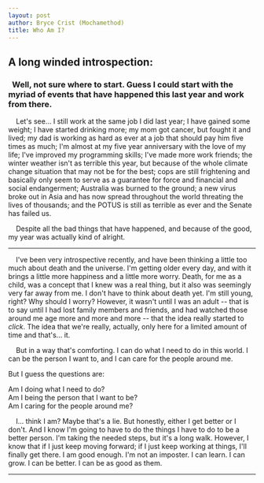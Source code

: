 ```yaml
---
layout: post
author: Bryce Crist (Mochamethod)
title: Who Am I?
--- 
```

## A long winded introspection:
### &nbsp;&nbsp;Well, not sure where to start. Guess I could start with the myriad of events that have happened this last year and work from there.  

&nbsp;&nbsp;&nbsp;&nbsp;Let's see... I still work at the same job I did last year; I have gained some weight; I have started drinking more; my mom got cancer, but fought it and lived; my dad is working as hard as ever at a job that should pay him five times as much; I'm almost at my five year anniversary with the love of my life; I've improved my programming skills; I've made more work friends; the winter weather isn't as terrible this year, but because of the whole climate change situation that may not be for the best; cops are still frightening and basically only seem to serve as a guarantee for force and financial and social endangerment; Australia was burned to the ground; a new virus broke out in Asia and has now spread throughout the world threating the lives of thousands; and the POTUS is still as terrible as ever and the Senate has failed us. 

&nbsp;&nbsp;&nbsp;&nbsp;Despite all the bad things that have happened, and because of the good, my year was actually kind of alright.   

-----

&nbsp;&nbsp;&nbsp;&nbsp;I've been very introspective recently, and have been thinking a little too much about death and the universe. I'm getting older every day, and with it brings a little more happiness and a little more worry. Death, for me as a child, was a concept that I knew was a real thing, but it also was seemingly very far away from me. I don't have to think about death yet. I'm still young, right? Why should I worry? However, it wasn't until I was an adult -- that is to say until I had lost family members and friends, and had watched those around me age more and more and more -- that the idea really started to *click*. The idea that we're really, actually, only here for a limited amount of time and that's... it.  

&nbsp;&nbsp;&nbsp;&nbsp;But in a way that's comforting. I can do what I need to do in this world. I can be the person I want to, and I can care for the people around me.   

But I guess the questions are:

Am I doing what I need to do?   
Am I being the person that I want to be?   
Am I caring for the people around me?  

&nbsp;&nbsp;&nbsp;&nbsp;I... think I am? Maybe that's a lie. But honestly, either I get better or I don't. And I know I'm going to have to do the things I have to do to be a better person. I'm taking the needed steps, but it's a long walk. However, I know that if I just keep moving forward; if I just keep working at things, I'll finally get there. I am good enough. I'm not an imposter. I can learn. I can grow. I can be better. I can be as good as them.

-----